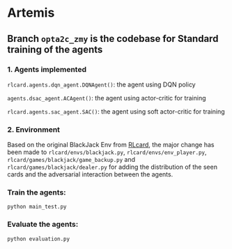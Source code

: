 # Artemis

## Branch `opta2c_zmy` is the codebase for Standard training of the agents
### 1. Agents implemented
`rlcard.agents.dqn_agent.DQNAgent()`: the agent using DQN policy

`agents.dsac_agent.ACAgent()`: the agent using actor-critic for training

`rlcard.agents.sac_agent.SAC()`: the agent using soft actor-critic for training

### 2. Environment
Based on the original BlackJack Env from [RLcard](https://github.com/datamllab/rlcard), the major change has been made to `rlcard/envs/blackjack.py`, `rlcard/envs/env_player.py`, `rlcard/games/blackjack/game_backup.py` and `rlcard/games/blackjack/dealer.py` for adding the distribution of the seen cards and the adversarial interaction between the agents.


### Train the agents:
```
python main_test.py 
```

### Evaluate the agents:
```
python evaluation.py 
```
